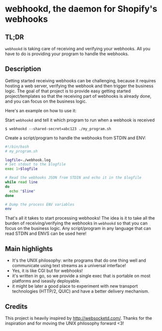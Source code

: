 # webhookd, the daemon for Shopify's webhooks 

## TL;DR

`webhookd` is taking care of receiving and verifying your webhooks. All you have to do is providing your program to handle the webhooks.   


## Description

Getting started receiving webhooks can be challenging, because it requires hosting a web server, verifying the webhook and then trigger the business logic. The goal of that project is to provide easy getting started project/templates so that the receiving part of webhooks is already done, and you can focus on the business logic.

Here's an example on how to use it:

Start `webhookd` and tell it which program to run when a webhook is received
```
$ webhookd --shared-secret=abc123 ./my_program.sh
```

Create a script/program to handle the webhooks from STDIN and ENV:
```bash
#!/bin/bash
# my_program.sh

logfile=./webhook.log
# Set stdout to the $logfile
exec 1>$logfile

# Read the webhooks JSON from STDIN and echo it in the $logfile
while read line
do
  echo "$line"
done

# Dump the process ENV variables
env
```

That's all it takes to start processing webhooks! The idea is it to take all the burden of receiving/verifying the webhooks in `webhookd` so that you can focus on the business logic. Any script/program in any language that can read STDIN and ENVS can be used here!

## Main highlights

- It's the UNIX philosophy: write programs that do one thing well and communicate using text streams as a universal interface!
- Yes, it is like CGI but for webhooks!
- it's written in go, so we provide a single exec that is portable on most platforms and  iseasily deployable.
- it might be later a good place to experiment with new transport technologies (HTTP/2, QUIC) and have a better delivery mechanism.

## Credits

This project is heavily inspired by http://websocketd.com/. Thanks for the inspiration and for moving the UNIX philosophy forward <3! 
